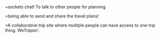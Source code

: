 =sockets chat! To talk to other people for planning

=being able to send and share the travel plans!

=A collaborative trip site where multiple people can have access to one trip thing. WeTrippin'.